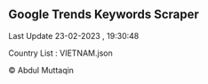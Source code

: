 

## Google Trends Keywords Scraper 
 
Last Update 23-02-2023 , 19:30:48

Country List :
VIETNAM.json



© Abdul Muttaqin 

